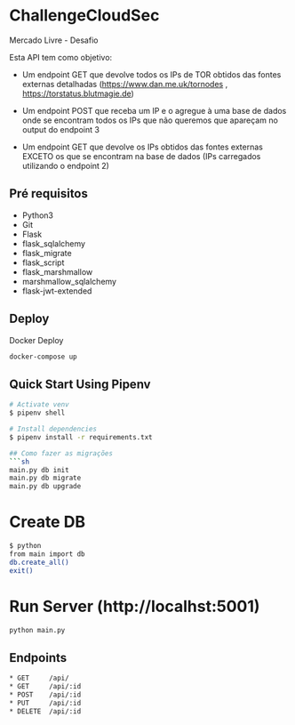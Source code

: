 # ChallengeCloudSec
Mercado Livre - Desafio

Esta API tem como objetivo:

- Um endpoint GET que devolve todos os IPs de TOR obtidos das fontes externas
detalhadas (https://www.dan.me.uk/tornodes , https://torstatus.blutmagie.de)

- Um endpoint POST que receba um IP e o agregue à uma base de dados onde se
encontram todos os IPs que não queremos que apareçam no output do endpoint 3

- Um endpoint GET que devolve os IPs obtidos das fontes externas EXCETO os que
se encontram na base de dados (IPs carregados utilizando o endpoint 2)

## Pré requisitos

- Python3 
- Git 
- Flask
- flask_sqlalchemy
- flask_migrate
- flask_script
- flask_marshmallow
- marshmallow_sqlalchemy
- flask-jwt-extended

## Deploy 

Docker Deploy

```bash
docker-compose up
```

## Quick Start Using Pipenv

``` bash
# Activate venv
$ pipenv shell

# Install dependencies
$ pipenv install -r requirements.txt

## Como fazer as migrações
```sh
main.py db init
main.py db migrate
main.py db upgrade
```

# Create DB
```sh
$ python
from main import db
db.create_all()
exit()
```

# Run Server (http://localhst:5001)
```sh
python main.py
```

## Endpoints
```sh
* GET     /api/
* GET     /api/:id
* POST    /api/:id
* PUT     /api/:id
* DELETE  /api/:id
```
